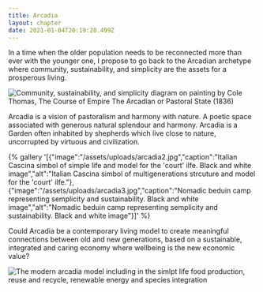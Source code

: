 ```yaml
---
title: Arcadia
layout: chapter
date: 2021-01-04T20:19:28.499Z
---
```

In a time when the older population needs to be reconnected more than ever with the younger one, I propose to go back to the Arcadian archetype where community, sustainability, and simplicity are the assets for a prosperous living. 

![Community, sustainability, and simplicity diagram on painting by Cole Thomas, The Course of Empire The Arcadian or Pastoral State (1836)](/assets/uploads/arcadiaintro.jpg "Community, sustainability, and simplicity diagram on painting by Cole Thomas, The Course of Empire The Arcadian or Pastoral State (1836)")

Arcadia is a vision of pastoralism and harmony with nature. A poetic space associated with generous natural splendour and harmony. Arcadia is a Garden often inhabited by shepherds which live close to nature, uncorrupted by virtuous and civilization. 

{% gallery '[{"image":"/assets/uploads/arcadia2.jpg","caption":"Italian Cascina simbol of simple life and model for the 'court' ilfe. Black and white image","alt":"Italian Cascina simbol of multigenerations strcuture and model for the 'court' ilfe."},{"image":"/assets/uploads/arcadia3.jpg","caption":"Nomadic beduin camp representing semplicity and sustainability. Black and white image","alt":"Nomadic beduin camp representing semplicity and sustainability. Black and white image"}]' %}

Could Arcadia be a contemporary living model to create meaningful connections between old and new generations, based on a sustainable, integrated and caring economy where wellbeing is the new economic value?

![The modern arcadia model including in the simlpt life food production, reuse and recycle, renewable energy and species integration](/assets/uploads/arcadia-model.jpg "The modern arcadia model including in the simlpt life food production, reuse and recycle, renewable energy and species integration")